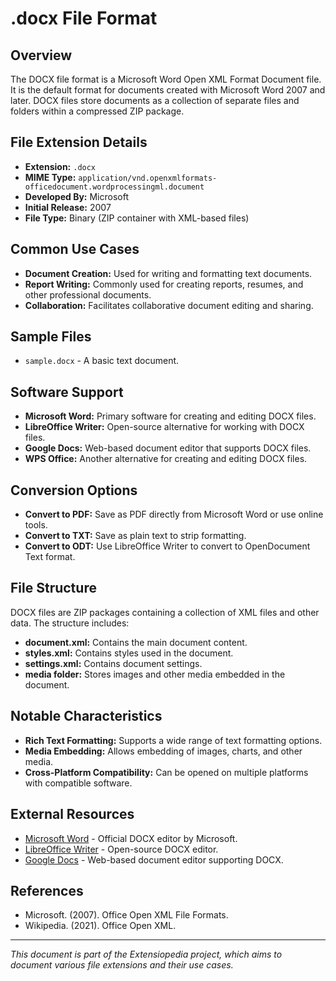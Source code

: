 # .docx File Format

## Overview

The DOCX file format is a Microsoft Word Open XML Format Document file. It is the default format for documents created with Microsoft Word 2007 and later. DOCX files store documents as a collection of separate files and folders within a compressed ZIP package.

## File Extension Details

- **Extension:** `.docx`
- **MIME Type:** `application/vnd.openxmlformats-officedocument.wordprocessingml.document`
- **Developed By:** Microsoft
- **Initial Release:** 2007
- **File Type:** Binary (ZIP container with XML-based files)

## Common Use Cases

- **Document Creation:** Used for writing and formatting text documents.
- **Report Writing:** Commonly used for creating reports, resumes, and other professional documents.
- **Collaboration:** Facilitates collaborative document editing and sharing.

## Sample Files

- `sample.docx` - A basic text document.

## Software Support

- **Microsoft Word:** Primary software for creating and editing DOCX files.
- **LibreOffice Writer:** Open-source alternative for working with DOCX files.
- **Google Docs:** Web-based document editor that supports DOCX files.
- **WPS Office:** Another alternative for creating and editing DOCX files.

## Conversion Options

- **Convert to PDF:** Save as PDF directly from Microsoft Word or use online tools.
- **Convert to TXT:** Save as plain text to strip formatting.
- **Convert to ODT:** Use LibreOffice Writer to convert to OpenDocument Text format.

## File Structure

DOCX files are ZIP packages containing a collection of XML files and other data. The structure includes:

- **document.xml:** Contains the main document content.
- **styles.xml:** Contains styles used in the document.
- **settings.xml:** Contains document settings.
- **media folder:** Stores images and other media embedded in the document.

## Notable Characteristics

- **Rich Text Formatting:** Supports a wide range of text formatting options.
- **Media Embedding:** Allows embedding of images, charts, and other media.
- **Cross-Platform Compatibility:** Can be opened on multiple platforms with compatible software.

## External Resources

- [Microsoft Word](https://www.microsoft.com/en-us/microsoft-365/word) - Official DOCX editor by Microsoft.
- [LibreOffice Writer](https://www.libreoffice.org/discover/writer/) - Open-source DOCX editor.
- [Google Docs](https://docs.google.com/) - Web-based document editor supporting DOCX.

## References

- Microsoft. (2007). Office Open XML File Formats.
- Wikipedia. (2021). Office Open XML.

---

*This document is part of the Extensiopedia project, which aims to document various file extensions and their use cases.*
